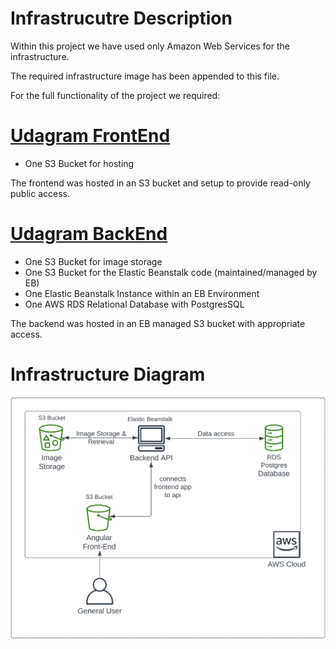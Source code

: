 # Infrastrucutre Description

Within this project we have used only Amazon Web Services for the infrastructure.

The required infrastructure image has been appended to this file.

For the full functionality of the project we required: 

# <u>Udagram FrontEnd</u>

* One S3 Bucket for hosting

The frontend was hosted in an S3 bucket and setup to provide read-only public access.

# <u>Udagram BackEnd</u>

* One S3 Bucket for image storage
* One S3 Bucket for the Elastic Beanstalk code (maintained/managed by EB)
* One Elastic Beanstalk Instance within an EB Environment
* One AWS RDS Relational Database with PostgresSQL

The backend was hosted in an EB managed S3 bucket with appropriate access.





# Infrastructure Diagram

<img src="infrastructure_diagram.png" >